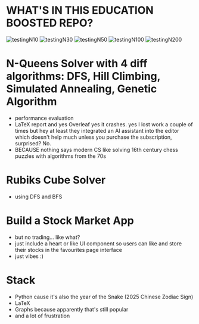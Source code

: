 # WHAT'S IN THIS EDUCATION BOOSTED REPO?
![testingN10](https://github.com/user-attachments/assets/82e66f35-5464-4b41-b891-215a90e73597)
![testingN30](https://github.com/user-attachments/assets/4cf20fc0-5f76-4d67-b71a-422b2121f1a4)
![testingN50](https://github.com/user-attachments/assets/d55340ce-00b0-4902-8e68-a0517aa6c44b)
![testingN100](https://github.com/user-attachments/assets/2a893350-4573-4622-a171-8c9f3cd83dd7)
![testingN200](https://github.com/user-attachments/assets/60ed6f61-e762-4e6e-951c-2c5de3c7b4c5)
# N-Queens Solver with 4 diff algorithms: DFS, Hill Climbing, Simulated Annealing, Genetic Algorithm
- performance evaluation
- LaTeX report and yes Overleaf yes it crashes. yes I lost work a couple of times but hey at least they integrated an AI assistant into the editor which doesn't help much unless you purchase the subscription, surprised? No.
- BECAUSE nothing says modern CS like solving 16th century chess puzzles with algorithms from the 70s

# Rubiks Cube Solver
- using DFS and BFS

# Build a Stock Market App
- but no trading... like what?
- just include a heart or like UI component so users can like and store their stocks in the favourites page interface
- just vibes :)

# Stack
- Python cause it's also the year of the Snake (2025 Chinese Zodiac Sign)
- LaTeX
- Graphs because apparently that's still popular
- and a lot of frustration

